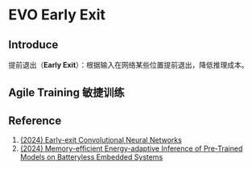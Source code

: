 
# EVO Early Exit


## Introduce

提前退出（**Early Exit**）：根据输入在网络某些位置提前退出，降低推理成本。



## Agile Training 敏捷训练



## Reference

1. [(2024) Early-exit Convolutional Neural Networks]()
2. [(2024) Memory-efficient Energy-adaptive Inference of Pre-Trained Models on Batteryless Embedded Systems]()